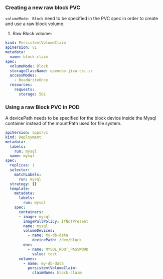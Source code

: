 ### Creating a new raw block PVC

`volumeMode: Block` need to be specified in the PVC spec in order to create and use a raw block volume.

1. Raw Block volume:

```yaml
kind: PersistentVolumeClaim
apiVersion: v1
metadata:
  name: block-claim
spec:
  volumeMode: Block
  storageClassName: openebs-jiva-csi-sc
  accessModes:
    - ReadWriteOnce
  resources:
    requests:
      storage: 5Gi

```
### Using a raw Block PVC in POD

A devicePath needs to be specified for the block device inside the
Mysql container instead of the mountPath used for file system.

```yaml
apiVersion: apps/v1
kind: Deployment
metadata:
  labels:
    run: mysql
  name: mysql
spec:
  replicas: 1
  selector:
    matchLabels:
      run: mysql
  strategy: {}
  template:
    metadata:
      labels:
        run: mysql
    spec:
      containers:
      - image: mysql
        imagePullPolicy: IfNotPresent
        name: mysql
        volumeDevices:
          - name: my-db-data
            devicePath: /dev/block
        env:
          - name: MYSQL_ROOT_PASSWORD
            value: test
      volumes:
        - name: my-db-data
          persistentVolumeClaim:
            claimName: block-claim
```
